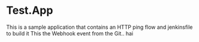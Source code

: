 # Test.App
This is a sample application that contains an HTTP ping flow and jenkinsfile to build it
This the Webhook event from the Git..
hai

